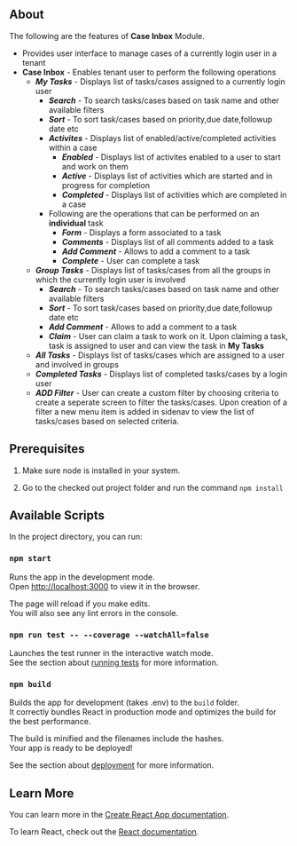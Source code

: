 ## About

The following are the features of **Case Inbox** Module.
* Provides user interface to manage cases of a currently login user in a tenant
* **Case Inbox** - Enables tenant user to perform the following operations
    * ***My Tasks*** - Displays list of tasks/cases assigned to a currently login user
        *  ***Search*** - To search tasks/cases based on task name and other available filters
        *  ***Sort*** - To sort task/cases based on priority,due date,followup date etc
        *  ***Activites*** - Displays list of enabled/active/completed activities within a case
            * ***Enabled*** - Displays list of activites enabled to a user to start and work on them
            * ***Active*** - Displays list of activities which are started and in progress for completion
            * ***Completed*** - Displays list of activities which are completed in a case
        *  Following are the operations that can be performed on an **individual** task
            * ***Form*** - Displays a form associated to a task
            * ***Comments*** - Displays list of all comments added to a task
            * ***Add Comment*** - Allows to add a comment to a task
            * ***Complete*** - User can complete a task
    * ***Group Tasks*** - Displays list of tasks/cases from all the groups in which the currently login user is involved
        *  ***Search*** - To search tasks/cases based on task name and other available filters
        *  ***Sort*** - To sort task/cases based on priority,due date,followup date etc
        *  ***Add Comment*** - Allows to add a comment to a task
        *  ***Claim*** - User can claim a task to work on it. Upon claiming a task, task is assigned to user and can view the task in **My Tasks**  
    * ***All Tasks*** - Displays list of tasks/cases which are assigned to a user and involved in groups
    * ***Completed Tasks*** - Displays list of completed tasks/cases by a login user
    * ***ADD Filter*** - User can create a custom filter by choosing criteria to create a seperate screen to filter the tasks/cases. Upon creation of a filter a new menu item is added in sidenav to view the list of tasks/cases based on selected criteria.

  

## Prerequisites

1. Make sure node is installed in your system.

2. Go to the checked out project folder and run the command `npm install` 

## Available Scripts

In the project directory, you can run:

### `npm start`

Runs the app in the development mode.<br />
Open [http://localhost:3000](http://localhost:3000) to view it in the browser.

The page will reload if you make edits.<br />
You will also see any lint errors in the console.

### `npm run test -- --coverage --watchAll=false`

Launches the test runner in the interactive watch mode.<br />
See the section about [running tests](https://facebook.github.io/create-react-app/docs/running-tests) for more information.

### `npm build`

Builds the app for development (takes .env) to the `build` folder.<br />
It correctly bundles React in production mode and optimizes the build for the best performance.

The build is minified and the filenames include the hashes.<br />
Your app is ready to be deployed!

See the section about [deployment](https://facebook.github.io/create-react-app/docs/deployment) for more information.
## Learn More

You can learn more in the [Create React App documentation](https://facebook.github.io/create-react-app/docs/getting-started).

To learn React, check out the [React documentation](https://reactjs.org/).